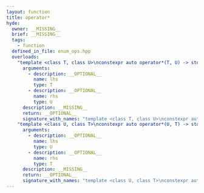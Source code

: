 ```yaml
---
layout: function
title: operator*
hyde:
  owner: __MISSING__
  brief: __MISSING__
  tags:
    - function
  defined_in_file: enum_ops.hpp
  overloads:
    "template <class T, class U>\nconstexpr auto operator*(T, U) -> std::enable_if_t<stlab::implementation::has_enabled_arithmetic<T> && stlab::implementation::is_convertible_to_underlying<U, T>::value, T>":
      arguments:
        - description: __OPTIONAL__
          name: lhs
          type: T
        - description: __OPTIONAL__
          name: rhs
          type: U
      description: __MISSING__
      return: __OPTIONAL__
      signature_with_names: "template <class T, class U>\nconstexpr auto operator*(T lhs, U rhs) -> std::enable_if_t<stlab::implementation::has_enabled_arithmetic<T> && stlab::implementation::is_convertible_to_underlying<U, T>::value, T>"
    "template <class U, class T>\nconstexpr auto operator*(U, T) -> std::enable_if_t<stlab::implementation::has_enabled_arithmetic<T> && stlab::implementation::is_convertible_to_underlying<U, T>::value, T>":
      arguments:
        - description: __OPTIONAL__
          name: lhs
          type: U
        - description: __OPTIONAL__
          name: rhs
          type: T
      description: __MISSING__
      return: __OPTIONAL__
      signature_with_names: "template <class U, class T>\nconstexpr auto operator*(U lhs, T rhs) -> std::enable_if_t<stlab::implementation::has_enabled_arithmetic<T> && stlab::implementation::is_convertible_to_underlying<U, T>::value, T>"
---
```


